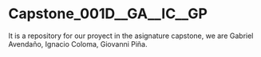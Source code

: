 # Capstone_001D__GA__IC__GP
It is a repository for our proyect in the asignature capstone, we are Gabriel Avendaño, Ignacio Coloma, Giovanni Piña.
